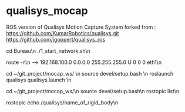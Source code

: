 # qualisys_mocap

ROS version of Qualisys Motion Capture System forked from :
https://github.com/KumarRobotics/qualisys.git
https://github.com/jgoppert/qualisys_ros

cd Bureau\n
./1_start_network.sh\n

route -n\n
--> 192.168.100.0   0.0.0.0         255.255.255.0   U     0      0        0 eth1\n


cd ~/git_project/mocap_ws/                     \n
source devel/setup.bash                        \n
roslaunch qualisys qualisys.launch             \n



cd ~/git_project/mocap_ws/\n
source devel/setup.bash\n
rostopic list\n

rostopic echo /qualisys/name_of_rigid_body\n


